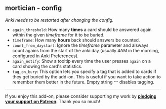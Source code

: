 ## mortician - config

*Anki needs to be restarted after changing the config.*

* `again_threshold`: How many **times** a card should be
answered again within the given *timeframe* for it to be buried.
* `timeframe`: How many **hours** back should answers be counted.
* `count_from_daystart`: Ignore the *timeframe* parameter
and alsways count agains from the start of the
anki day (usually 4AM in the morning, configured in Anki Preferences).
* `again_notify`: Show a tooltip every time the user presses
`again` on a card showing the card's statistics.
* `tag_on_bury`: This option lets you specify a tag
that is added to cards if they get buried by the add-on.
This is useful if you want to take action to remember them better in the future.
Empty string `""` disables tagging.

****

If you enjoy this add-on, please consider supporting my work by
**[pledging your support on Patreon](https://www.patreon.com/tatsumoto_ren)**.
Thank you so much!
